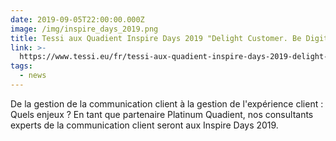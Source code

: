 ```yaml
---
date: 2019-09-05T22:00:00.000Z
image: /img/inspire_days_2019.png
title: Tessi aux Quadient Inspire Days 2019 "Delight Customer. Be Digital."
link: >-
  https://www.tessi.eu/fr/tessi-aux-quadient-inspire-days-2019-delight-customer-be-digital/
tags:
  - news
---
```

De la gestion de la communication client à la gestion de l'expérience client : Quels enjeux ? En tant que partenaire Platinum Quadient, nos consultants experts de la communication client seront aux Inspire Days 2019.

